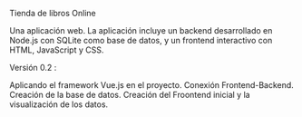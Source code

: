 Tienda de libros Online

Una aplicación web. La aplicación incluye un backend desarrollado en Node.js con SQLite como base de datos, y un frontend interactivo con HTML, JavaScript y CSS.

Versión 0.2 :

Aplicando el framework Vue.js en el proyecto.
Conexión Frontend-Backend.
Creación de la base de datos.
Creación del Froontend inicial y la visualización de los datos.
